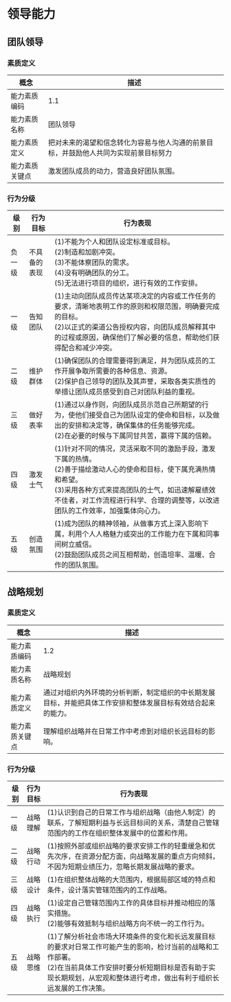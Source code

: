 <!-- toc -->

# 领导能力
    
## 团队领导

### 素质定义

|概念|描述|
|----|----|
|能力素质编码|1.1|
|能力素质名称|团队领导|
|能力素质定义|把对未来的渴望和信念转化为容易与他人沟通的前景目标，并鼓励他人共同为实现前景目标努力|
|能力素质关键点|激发团队成员的动力，营造良好团队氛围。|

### 行为分级

|级别|行为目标|行为表现|
|----|----|----|
|负一级|不具备的表现|(1)不能为个人和团队设定标准或目标。<br/>(2)制造和加剧冲突。<br/>(3)不能体察团队的需求。<br/>(4)没有明确团队的分工。<br/>(5)无法进行项目的组织，进行有效的工作安排。|
|一级|告知团队|(1)主动向团队成员传达某项决定的内容或工作任务的要求，清晰地表明工作的原则和权限范围，明确要完成的目标。<br/>(2)以正式的渠道公告授权内容，向团队成员解释其中的过程或原因，确保他们了解必要的信息，帮助他们获得配合和减少冲突。|
|二级|维护群体|(1)确保团队的合理需要得到满足，并为团队成员的工作开展争取所需要的各种信息、资源。<br/>(2)保护自己领导的团队及其声誉，采取各类实质性的举措让团队成员感受到自己对团队利益的重视。|
|三级|做好表率|(1)通过以身作则，向团队成员示范自己所期望的行为，使他们接受自己为团队设定的使命和目标，以及做出的安排和决定等，确保集体的任务能够完成。<br/>(2)在必要的时候与下属同甘共苦，赢得下属的信赖。|
|四级|激发士气|(1)针对不同的情况，灵活采取不同的激励手段，激发下属的热情。<br/>(2)善于描绘激动人心的使命和目标，使下属充满热情和希望。<br/>(3)采用各种方式来提高团队的士气，如迅速解雇绩效不佳者，对工作流程进行科学、合理的调整等，以改进团队的工作效率，加强集体向心力。|
|五级|创造氛围|(1)成为团队的精神领袖，从做事方式上深入影响下属，利用个人人格魅力或突出的工作能力在下属和同事间树立威信。<br/>(2)鼓励团队成员之间互相帮助，创造坦率、温暖、合作的团队氛围。|

## 战略规划

### 素质定义

|概念|描述|
|----|----|
|能力素质编码|1.2|
|能力素质名称|战略规划|
|能力素质定义|通过对组织内外环境的分析判断，制定组织的中长期发展目标，并能把具体工作安排和整体发展目标有效结合起来的能力。|
|能力素质关键点|理解组织战略并在日常工作中考虑到对组织长远目标的影响。|

### 行为分级

|级别|行为目标|行为表现|
|----|----|----|
|一级|战略理解|(1)认识到自己的日常工作与组织战略（由他人制定）的联系，了解短期利益与长远目标间的关系，清楚自己管辖范围内的工作在组织整体发展中的位置和作用。|
|二级|战略行动|(1)按照外部或组织战略的要求安排工作的轻重缓急和优先次序，在资源分配方面，向战略发展的重点方向倾斜，不因为短期业绩压力，忽略长期发展战略的要求。|
|三级|战略设计|(1)在组织整体战略的大范围内，根据局部区域的特点和条件，设计落实管辖范围内的工作战略。|
|四级|战略执行|(1)设定自己管辖范围内工作的具体目标并推动相应的落实措施。<br/>(2)能够有效抵制与组织战略方向不统一的工作行为。|
|五级|战略思维|(1)了解分析社会市场大环境条件的变化和长远发展目标的要求对日常工作可能产生的影响，检讨当前的战略和工作部署。<br/>(2)在当前具体工作安排时要分析短期目标是否有助于实现长期规划，从宏观和整体进行考虑，做出有利于组织长远发展的工作决策。|

